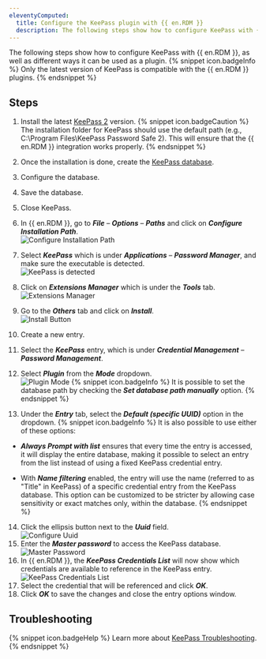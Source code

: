 ```yaml
---
eleventyComputed:
  title: Configure the KeePass plugin with {{ en.RDM }}
  description: The following steps show how to configure KeePass with {{ en.RDM }}, as well as different ways it can be used as a plugin.
---
```

The following steps show how to configure KeePass with {{ en.RDM }}, as well as different ways it can be used as a plugin.
{% snippet icon.badgeInfo %}
Only the latest version of KeePass is compatible with the {{ en.RDM }} plugins.
{% endsnippet %}  

## Steps
1. Install the latest [KeePass 2](https://keepass.info/download.html) version.
{% snippet icon.badgeCaution %}
The installation folder for KeePass should use the default path (e.g., C:\Program Files\KeePass Password Safe 2). This will ensure that the {{ en.RDM }} integration works properly.
{% endsnippet %}  

2. Once the installation is done, create the [KeePass database](https://keepass.info/help/base/firststeps.html).
1. Configure the database.
1. Save the database.
1. Close KeePass.
1. In {{ en.RDM }}, go to ***File*** – ***Options*** – ***Paths*** and click on ***Configure Installation Path***.  
![Configure Installation Path](https://webdevolutions.azureedge.net/docs/en/kb/KB0034.png)
1. Select ***KeePass*** which is under ***Applications*** – ***Password Manager***, and make sure the executable is detected.  
![KeePass is detected](https://webdevolutions.azureedge.net/docs/en/kb/KB0035.png)
1. Click on ***Extensions Manager*** which is under the ***Tools*** tab.  
![Extensions Manager](https://webdevolutions.azureedge.net/docs/en/kb/KB0036.png)
1. Go to the ***Others*** tab and click on ***Install***.  
![Install Button](https://webdevolutions.azureedge.net/docs/en/kb/KB0037.png)
1. Create a new entry.
1. Select the ***KeePass*** entry, which is under ***Credential Management*** – ***Password Management***.
1. Select ***Plugin*** from the ***Mode*** dropdown.  
![Plugin Mode](https://webdevolutions.azureedge.net/docs/en/kb/KB0038.png)
{% snippet icon.badgeInfo %}
It is possible to set the database path by checking the ***Set database path manually*** option.
{% endsnippet %}  

13. Under the ***Entry*** tab, select the ***Default (specific UUID)*** option in the dropdown.
{% snippet icon.badgeInfo %}
It is also possible to use either of these options:
* ***Always Prompt with list*** ensures that every time the entry is accessed, it will display the entire database, making it possible to select an entry from the list instead of using a fixed KeePass credential entry.

* With ***Name filtering*** enabled, the entry will use the name (referred to as "Title" in KeePass) of a specific credential entry from the KeePass database. This option can be customized to be stricter by allowing case sensitivity or exact matches only, within the database.
{% endsnippet %}  

14. Click the ellipsis button next to the ***Uuid*** field.  
![Configure Uuid](https://webdevolutions.azureedge.net/docs/en/kb/KB0039.png)
1. Enter the ***Master password*** to access the KeePass database.  
![Master Password](https://webdevolutions.azureedge.net/docs/en/kb/KB0040.png)
1. In {{ en.RDM }}, the ***KeePass Credentials List*** will now show which credentials are available to reference in the KeePass entry.  
![KeePass Credentials List](https://webdevolutions.azureedge.net/docs/en/kb/KB0041.png)
1. Select the credential that will be referenced and click ***OK***.
1. Click ***OK*** to save the changes and close the entry options window.

## Troubleshooting
{% snippet icon.badgeHelp %}
Learn more about [KeePass Troubleshooting](/kb/remote-desktop-manager/troubleshooting-articles/keepass/).
{% endsnippet %}  
